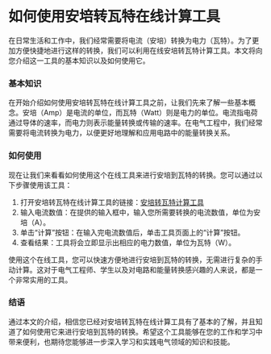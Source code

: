 如何使用安培转瓦特在线计算工具
===============

在日常生活和工作中，我们经常需要将电流（安培）转换为电力（瓦特）。为了更加方便快捷地进行这样的转换，我们可以利用在线安培转瓦特计算工具。本文将向您介绍这一工具的基本知识以及如何使用它。

### 基本知识

在开始介绍如何使用安培转瓦特在线计算工具之前，让我们先来了解一些基本概念。安培（Amp）是电流的单位，而瓦特（Watt）则是电力的单位。电流指电荷通过导体的速率，而电力则表示能量转换或传输的速率。在电气工程中，我们经常需要将电流转换为电力，以便更好地理解和应用电路中的能量转换关系。

### 如何使用

现在让我们来看看如何使用这个在线工具来进行安培到瓦特的转换。您可以通过以下步骤使用该工具：

1. 打开安培转瓦特在线计算工具的链接：[安培转瓦特计算工具](https://www.onlinecalculatorsfree.com/zh-cn/tools/amps-to-watt-calculator.html)
2. 输入电流数值：在提供的输入框中，输入您所需要转换的电流数值，单位为安培（A）。
3. 单击“计算”按钮：在输入完电流数值后，单击工具页面上的“计算”按钮。
4. 查看结果：工具将会立即显示出相应的电力数值，单位为瓦特（W）。

使用这个在线工具，您可以快速方便地进行安培到瓦特的转换，无需进行复杂的手动计算。这对于电气工程师、学生以及对电路和能量转换感兴趣的人来说，都是一个非常实用的工具。

### 结语

通过本文的介绍，相信您已经对安培转瓦特在线计算工具有了基本的了解，并且知道了如何使用它来进行安培到瓦特的转换。希望这个工具能够在您的工作和学习中带来便利，也期待您能够进一步深入学习和实践电气领域的知识和技能。